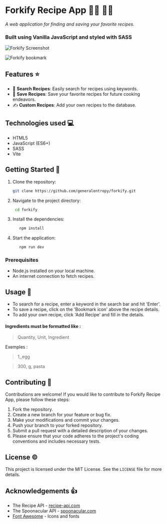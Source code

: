 # Forkify Recipe App 👨‍🍳 🍳🍴

<em> A web application for finding and saving your favorite recipes.</em>

### Built using Vanilla JavaScript and styled with SASS

![Forkify Screenshot](https://i.imgur.com/u2G6Irj.jpg)

![Forkify bookmark](https://i.imgur.com/kMowvzS.jpg)

## Features ⭐

- 🔎 **Search Recipes**: Easily search for recipes using keywords.
- 🔖 **Save Recipes**: Save your favorite recipes for future cooking endeavors.
- ✍️ **Custom Recipes**: Add your own recipes to the database.

## Technologies used 💻

- HTML5
- JavaScript (ES6+)
- SASS
- Vite

## Getting Started 🚀

1. Clone the repository:
   ```bash
   git clone https://github.com/generalentropy/forkify.git
   ```
2. Navigate to the project directory:
   ```bash
    cd forkify
   ```
3. Install the dependencies:
   ```bash
      npm install
   ```
4. Start the application:

   ```bash
      npm run dev
   ```

### Prerequisites

- Node.js installed on your local machine.
- An internet connection to fetch recipes.

## Usage 🔧

- To search for a recipe, enter a keyword in the search bar and hit 'Enter'.
- To save a recipe, click on the 'Bookmark icon' above the recipe details.
- To add your own recipe, click 'Add Recipe' and fill in the details.

#### Ingredients must be formatted like :

> Quantity, Unit, Ingredient

Exemples :

> 1,,egg

> 300, g, pasta

## Contributing 🤝

Contributions are welcome! If you would like to contribute to Forkify Recipe App, please follow these steps:

1. Fork the repository.
2. Create a new branch for your feature or bug fix.
3. Make your modifications and commit your changes.
4. Push your branch to your forked repository.
5. Submit a pull request with a detailed description of your changes.
6. Please ensure that your code adheres to the project's coding conventions and includes necessary tests.

## License ©️

This project is licensed under the MIT License. See the `LICENSE` file for more details.

## Acknowledgements 👍

- The Recipe API - [recipe-api.com](https://forkify-api.herokuapp.com/v2)
- The Spoonacular API - [spoonacular.com](https://spoonacular.com/food-api)
- [Font Awesome](https://fontawesome.com) - Icons and fonts
